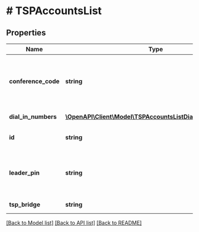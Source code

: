 # # TSPAccountsList

## Properties

Name | Type | Description | Notes
------------ | ------------- | ------------- | -------------
**conference_code** | **string** | Conference code: numeric value, length is less than 16. |
**dial_in_numbers** | [**\OpenAPI\Client\Model\TSPAccountsListDialInNumbersInner[]**](TSPAccountsListDialInNumbersInner.md) | List of dial in numbers. | [optional]
**id** | **string** | The TSP credential ID. | [optional]
**leader_pin** | **string** | Leader PIN: numeric value, length is less than 16. |
**tsp_bridge** | **string** | Telephony bridge | [optional]

[[Back to Model list]](../../README.md#models) [[Back to API list]](../../README.md#endpoints) [[Back to README]](../../README.md)
